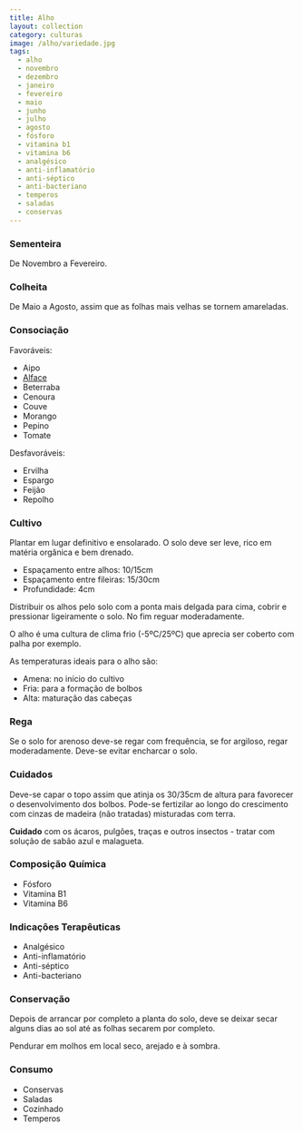 ```yaml
---
title: Alho
layout: collection
category: culturas
image: /alho/variedade.jpg
tags:
  - alho
  - novembro
  - dezembro
  - janeiro
  - fevereiro
  - maio
  - junho
  - julho
  - agosto
  - fósforo
  - vitamina b1
  - vitamina b6
  - analgésico
  - anti-inflamatório
  - anti-séptico
  - anti-bacteriano
  - temperos
  - saladas
  - conservas
---
```


### Sementeira

De Novembro a Fevereiro.

### Colheita

De Maio a Agosto, assim que as folhas mais velhas se tornem amareladas.

### Consociação

Favoráveis:

* Aipo
* [Alface](/culturas/alface)
* Beterraba
* Cenoura
* Couve
* Morango
* Pepino
* Tomate

Desfavoráveis:

* Ervilha
* Espargo
* Feijão
* Repolho

### Cultivo

Plantar em lugar definitivo e ensolarado. O solo deve ser leve, rico em matéria orgânica e bem drenado.

* Espaçamento entre alhos: 10/15cm
* Espaçamento entre fileiras: 15/30cm
* Profundidade: 4cm

Distribuir os alhos pelo solo com a ponta mais delgada para cima, cobrir e pressionar ligeiramente o solo. No fim reguar moderadamente.

O alho é uma cultura de clima frio (-5ºC/25ºC) que aprecia ser coberto com palha por exemplo.

As temperaturas ideais para o alho são:

* Amena: no início do cultivo
* Fria: para a formação de bolbos
* Alta: maturação das cabeças

### Rega

Se o solo for arenoso deve-se regar com frequência, se for argiloso, regar moderadamente. Deve-se evitar encharcar o solo.

### Cuidados

Deve-se capar o topo assim que atinja os 30/35cm de altura para favorecer o desenvolvimento dos bolbos.
Pode-se fertizilar ao longo do crescimento com cinzas de madeira (não tratadas) misturadas com terra.

**Cuidado** com os ácaros, pulgões, traças e outros insectos - tratar com solução de sabão azul e malagueta.

### Composição Química

* Fósforo
* Vitamina B1
* Vitamina B6

### Indicações Terapêuticas

* Analgésico
* Anti-inflamatório
* Anti-séptico
* Anti-bacteriano

### Conservação

Depois de arrancar por completo a planta do solo, deve se deixar secar alguns dias ao sol até as folhas secarem por completo.

Pendurar em molhos em local seco, arejado e à sombra.

### Consumo

* Conservas
* Saladas
* Cozinhado
* Temperos
